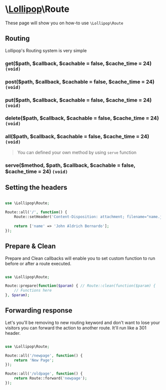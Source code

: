 # \\[Lollipop](http://github.com/4ldrich/lollipop-php)\Route

These page will show you on how-to use ```\Lollipop\Route``` 

## Routing
Lollipop's Routing system is very simple

### get($path, $callback, $cachable = false, $cache_time = 24) ```(void)```
### post($path, $callback, $cachable = false, $cache_time = 24) ```(void)```
### put($path, $callback, $cachable = false, $cache_time = 24) ```(void)```
### delete($path, $callback, $cachable = false, $cache_time = 24) ```(void)```
### all($path, $callback, $cachable = false, $cache_time = 24) ```(void)```
> You can defined your own method by using ```serve``` function
### serve($method, $path, $callback, $cachable = false, $cache_time = 24) ```(void)```

## Setting the headers

```php

use \Lollipop\Route;

Route::all('/', function() {
    Route::setHeader('Content-Disposition: attachment; filename="name.json"');
    
    return ['name' => 'John Aldrich Bernardo'];
});


```

## Prepare & Clean
Prepare and Clean callbacks will enable you to set custom function to run before
or after a route executed.

```php

use \Lollipop\Route;

Route::prepare(function($param) { // Route::clean(function($param) {
    // Functions here
}, $param);

```

## Forwarding response
Let's you'll be removing to new routing keyword and don't want to lose your
visitors you can forward the action to another route. It'll run like a 301 header.

```php

use \Lollipop\Route;

Route::all('/newpage', function() {
    return 'New Page'; 
});

Route::all('/oldpage', function() {
    return Route::forward('newpage'); 
});


```

